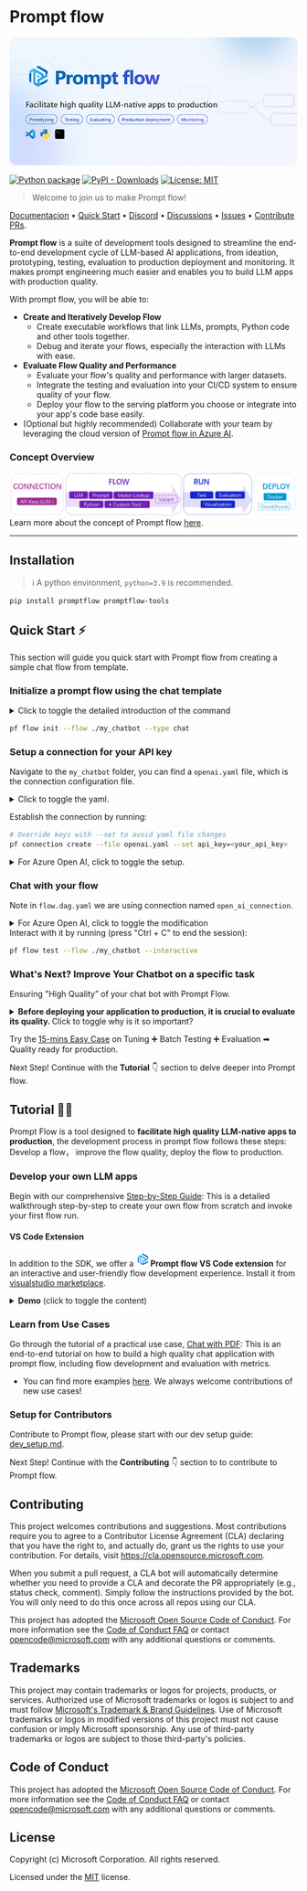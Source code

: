 # Prompt flow
![banner](examples/tutorials/quick-start/media/PF_banner.png)

[![Python package](https://img.shields.io/pypi/v/promptflow)](https://pypi.org/project/promptflow/)
[![PyPI - Downloads](https://img.shields.io/pypi/dm/promptflow)](https://pypi.org/project/promptflow/)
[![License: MIT](https://img.shields.io/github/license/microsoft/promptflow)](https://github.com/microsoft/promptflow/blob/main/LICENSE)

> Welcome to join us to make Prompt flow!

[Documentacion](https://microsoft.github.io/promptflow) • [Quick Start](https://github.com/microsoft/promptflow/blob/main/docs/how-to-guides/quick-start.md)  • [Discord](https://discord.gg/bnXr6kxs) •  [Discussions](https://github.com/microsoft/promptflow/discussions) • [Issues](https://github.com/microsoft/promptflow/issues/new/choose) • [Contribute PRs](https://github.com/microsoft/promptflow/pulls).

**Prompt flow** is a suite of development tools designed to streamline the end-to-end development cycle of LLM-based AI applications, from ideation, prototyping, testing, evaluation to production deployment and monitoring. It makes prompt engineering much easier and enables you to build LLM apps with production quality.

With prompt flow, you will be able to:

- **Create and Iteratively Develop Flow**
    - Create executable workflows that link LLMs, prompts, Python code and other tools together.
    - Debug and iterate your flows, especially the interaction with LLMs with ease.
- **Evaluate Flow Quality and Performance**
    - Evaluate your flow's quality and performance with larger datasets.
    - Integrate the testing and evaluation into your CI/CD system to ensure quality of your flow.
    - Deploy your flow to the serving platform you choose or integrate into your app's code base easily.
- (Optional but highly recommended) Collaborate with your team by leveraging the cloud version of [Prompt flow in Azure AI](https://learn.microsoft.com/en-us/azure/machine-learning/prompt-flow/overview-what-is-prompt-flow?view=azureml-api-2).

### Concept Overview

![concept](examples/tutorials/quick-start/media/concept.png)
Learn more about the concept of Prompt flow [here](https://microsoft.github.io/promptflow/concepts/index.html).

------

## Installation
> ℹ️ A python environment, `python=3.9` is recommended.

```sh
pip install promptflow promptflow-tools
```

## Quick Start ⚡

This section will guide you quick start with Prompt flow from creating a simple chat flow from template.

### Initialize a prompt flow using the chat template

<details>
<summary>Click to toggle the detailed introduction of the command</summary>

Use the following CLI command to initiate a prompt flow from a chat template. This will create a new **flow folder** named "my_chatbot" and initiate flow files within it.

You can find a flow.dag.yaml file which is the flow definition with inputs/outputs, nodes, tools and variants for authoring purpose.

> The `--flow` argument is used to specify the path to the flow folder.
</details>

```sh
pf flow init --flow ./my_chatbot --type chat
```

### Setup a connection for your API key

Navigate to the `my_chatbot` folder, you can find a `openai.yaml` file, which is the connection configuration file.
<details>
<summary>Click to toggle the yaml.</summary>

```yaml
$schema: https://azuremlschemas.azureedge.net/promptflow/latest/OpenAIConnection.schema.json
name: open_ai_connection # name of the connection
type: open_ai # Open AI 
api_key: "<user-input>" # replace with your OpenAI API key
```
</details>

Establish the connection by running:
```sh
# Override keys with --set to avoid yaml file changes
pf connection create --file openai.yaml --set api_key=<your_api_key>
```

<details>
<summary>For <a herf="https://azure.microsoft.com/en-us/products/ai-services/openai-service-b">Azure Open AI</a>, click to toggle the setup.</summary>

Create a new yaml file `azure_openai.yaml` in the `my_chatbot` folder. Replace the `api_key` and `api_base` with your own Azure OpenAI API key and endpoint:

```yaml
$schema: https://azuremlschemas.azureedge.net/promptflow/latest/AzureOpenAIConnection.schema.json
name: azure_open_ai_connection # name of the connection
type: azure_open_ai  # Azure Open AI 
api_key: "<aoai-api-key>" # replace with your Azure OpenAI API key
api_base: "aoai-api-endpoint" # replace with your Azure OpenAI API endpoint
api_type: "azure" 
api_version: "2023-03-15-preview" # replace with your Azure OpenAI API version
```

Establish the connection by running:
```sh
pf connection create --file azure_openai.yaml
```
</details>

### Chat with your flow

Note in `flow.dag.yaml` we are using connection named `open_ai_connection`.

<details>
<summary>For Azure Open AI, click to toggle the modification</summary>
Navigate to the `my_chatbot` folder, you can find a `flow.dag.yaml` file, which is the definition of the flow, including the inputs/outputs, tools, nodes, connection of llm node, etc.

For Azure Open AI, please replace it with the connection name you created in the previous step.

```yaml
nodes:
- name: chat
  type: llm
  source:
    type: code
    path: chat.jinja2
  inputs:
    deployment_name: gpt-4
    max_tokens: '256'
    temperature: '0.7'
    chat_history: ${inputs.chat_history}
    question: ${inputs.question}
  api: chat
  connection: azure_open_ai_connection
```

</details>
Interact with it by running (press "Ctrl + C" to end the session):

```sh
pf flow test --flow ./my_chatbot --interactive
```

### What's Next? Improve Your Chatbot on a specific task

Ensuring "High Quality” of your chat bot with Prompt Flow.

<details>
<summary><b> Before deploying your application to production, it is crucial to evaluate its quality. </b> Click to toggle why is it so important?</summary>

LLMs' randomness can yield unstable answers. Fine-tuning prompts can improve output reliability.  For accurate quality assessment, it's essential to test with larger datasets and compare outcomes with the ground truth.

During fine-tuning the prompt, we also consider to strike a balance between the accuracy and the token cost of the LLM.

Invest just 15 minutes to understand how prompt flow accelerates prompt tuning, testing, and evaluation, to find an ideal prompt **(accuracy ↑,token ↓)**
<img src="examples/tutorials/quick-start/media/realcase.png" alt="comparison resutl" width=80%>
</details>

Try the [15-mins Easy Case](examples/tutorials/quick-start/promptflow-quality-improvement.md) on Tuning ➕ Batch Testing ➕ Evaluation ➡ Quality ready for production.

Next Step! Continue with the **Tutorial**  👇 section to delve deeper into Prompt flow.

## Tutorial 🏃‍♂️

Prompt Flow is a tool designed to **facilitate high quality LLM-native apps to production**, the development process in prompt flow follows these steps: Develop a flow， improve the flow quality, deploy the flow to production.

### Develop your own LLM apps

Begin with our comprehensive [Step-by-Step Guide](https://microsoft.github.io/promptflow/how-to-guides/quick-start.html): This is a detailed walkthrough step-by-step to create your own flow from scratch and invoke your first flow run.

#### VS Code Extension

In addition to the SDK, we offer a <img src="examples/tutorials/quick-start/media/logo_pf.png" alt="alt text" width="25"/>**Prompt flow VS Code extension** for an interactive and user-friendly flow development experience. Install it from [visualstudio marketplace](https://marketplace.visualstudio.com/items?itemName=prompt-flow.prompt-flow).

<details>
<summary> <b>Demo</b> (click to toggle the content)</summary>
This is a detailed walkthrough step-by-step to create your own flow from scratch and invoke your first flow run.

[![vsc extension](https://img.youtube.com/vi/GmhasXd7sj4/0.jpg)](https://youtu.be/GmhasXd7sj4)

</details>

### Learn from Use Cases

Go through the tutorial of a practical use case, [Chat with PDF](https://github.com/microsoft/promptflow/blob/main/examples/tutorials/e2e-development/chat-with-pdf.md): This is an end-to-end tutorial on how to build a high quality chat application with prompt flow, including flow development and evaluation with metrics.
* You can find more examples [here](./examples/README.md). We always welcome contributions of new use cases!

### Setup for Contributors

Contribute to Prompt flow, please start with our dev setup guide: [dev_setup.md](./docs/dev/dev_setup.md).

Next Step! Continue with the **Contributing**  👇 section to to contribute to Prompt flow.

## Contributing

This project welcomes contributions and suggestions.  Most contributions require you to agree to a
Contributor License Agreement (CLA) declaring that you have the right to, and actually do, grant us
the rights to use your contribution. For details, visit https://cla.opensource.microsoft.com.

When you submit a pull request, a CLA bot will automatically determine whether you need to provide
a CLA and decorate the PR appropriately (e.g., status check, comment). Simply follow the instructions
provided by the bot. You will only need to do this once across all repos using our CLA.

This project has adopted the [Microsoft Open Source Code of Conduct](https://opensource.microsoft.com/codeofconduct/).
For more information see the [Code of Conduct FAQ](https://opensource.microsoft.com/codeofconduct/faq/) or
contact [opencode@microsoft.com](mailto:opencode@microsoft.com) with any additional questions or comments.

## Trademarks

This project may contain trademarks or logos for projects, products, or services. Authorized use of Microsoft
trademarks or logos is subject to and must follow
[Microsoft's Trademark & Brand Guidelines](https://www.microsoft.com/en-us/legal/intellectualproperty/trademarks/usage/general).
Use of Microsoft trademarks or logos in modified versions of this project must not cause confusion or imply Microsoft sponsorship.
Any use of third-party trademarks or logos are subject to those third-party's policies.

## Code of Conduct

This project has adopted the
[Microsoft Open Source Code of Conduct](https://opensource.microsoft.com/codeofconduct/).
For more information see the
[Code of Conduct FAQ](https://opensource.microsoft.com/codeofconduct/faq/)
or contact [opencode@microsoft.com](mailto:opencode@microsoft.com)
with any additional questions or comments.

## License

Copyright (c) Microsoft Corporation. All rights reserved.

Licensed under the [MIT](LICENSE) license.
